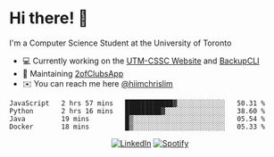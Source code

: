 # Hi there! 👋
I'm a Computer Science Student at the University of Toronto

- 💻 Currently working on the [UTM-CSSC Website](https://github.com/UTM-CSSC) and [BackupCLI](https://github.com/BackupHub/BackupCLI)
- 🔨 Maintaining [2ofClubsApp](https://github.com/2ofClubsApp)
- ✉️ You can reach me here [@hiimchrislim](mailto:hello@hiimchrislim.co)

<!--START_SECTION:waka-->
```text
JavaScript   2 hrs 57 mins   ████████████▓░░░░░░░░░░░░   50.31 % 
Python       2 hrs 16 mins   █████████▓░░░░░░░░░░░░░░░   38.60 % 
Java         19 mins         █▒░░░░░░░░░░░░░░░░░░░░░░░   05.54 % 
Docker       18 mins         █▒░░░░░░░░░░░░░░░░░░░░░░░   05.33 % 
```
<!--END_SECTION:waka-->

<div align="center">
<a href="https://www.linkedin.com/in/hiimchrislim" target="_blank"><img src="https://img.shields.io/badge/LinkedIn-%230077B5.svg?&style=flat-square&logo=linkedin&logoColor=white" alt="LinkedIn"></a>
<a href="https://open.spotify.com/user/clim1231" target="_blank"><img src="https://img.shields.io/badge/Spotify-%231ED760.svg?&style=flat-square&logo=spotify&logoColor=white" alt="Spotify"></a>

</div>
